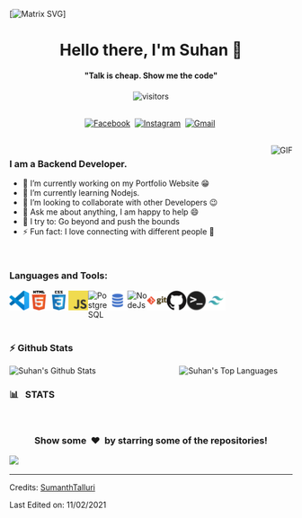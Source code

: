  [![Matrix SVG](https://raw.githubusercontent.com/rodrigograca31/rodrigograca31/master/matrix.svg)] 
<p>
  <h1 align="center"><b>Hello there, I'm Suhan 👋</b></h1>
</p>

<p>
  <h4 align="center"><b>"Talk is cheap. Show me the code"</b></h4>
</p>

<p align="center">
    <img align="center" alt="visitors" src="https://gpvc.arturio.dev/suhan58" />
</p>

<p align="center">
<br>
<a href="https://www.facebook.com/profile.php?id=100006287861249"><img src="https://img.shields.io/badge/facebook-%231877F2.svg?&style=for-the-badge&logo=facebook&logoColor=white" alt="Facebook" /></a>&nbsp;
<a href="https://www.instagram.com/suhan_rayamajhi/"><img src="https://img.shields.io/badge/instagram-%23E4405F.svg?&style=for-the-badge&logo=instagram&logoColor=white" alt="Instagram" /></a>&nbsp;
<a href="mailto:suhanrayamajhi00@gmail.com?subject=Hello From Github"><img src="https://img.shields.io/badge/gmail-%23D14836.svg?&style=for-the-badge&logo=gmail&logoColor=white" alt="Gmail"/></a>&nbsp;

</p>

<br>

<img align="right" height="270px" alt="GIF" src="https://i.pinimg.com/originals/e4/26/70/e426702edf874b181aced1e2fa5c6cde.gif" />

### I am a Backend Developer.
- 🔭 I’m currently working on my Portfolio Website :grin:
- 🌱 I’m currently learning Nodejs.
- 👯 I’m looking to collaborate with other Developers :wink:
- 💬 Ask me about anything, I am happy to help :smile:
- 🧗 I try to: Go beyond and push the bounds
- ⚡ Fun fact: I love connecting with different people :raised_hands:

<br>

### Languages and Tools: 

<img align="left" alt="Visual Studio Code" width="35px" src="https://raw.githubusercontent.com/github/explore/80688e429a7d4ef2fca1e82350fe8e3517d3494d/topics/visual-studio-code/visual-studio-code.png" />
<img align="left" alt="HTML5" width="35px" src="https://raw.githubusercontent.com/github/explore/80688e429a7d4ef2fca1e82350fe8e3517d3494d/topics/html/html.png" />
<img align="left" alt="CSS3" width="35px" src="https://raw.githubusercontent.com/github/explore/80688e429a7d4ef2fca1e82350fe8e3517d3494d/topics/css/css.png" />
<img align="left" alt="JavaScript" width="35px" src="https://raw.githubusercontent.com/github/explore/80688e429a7d4ef2fca1e82350fe8e3517d3494d/topics/javascript/javascript.png" />
<img align="left" alt="PostgreSQL" width="35px" src="https://www.postgresql.org/media/img/about/press/elephant.png" />
<img align="left" alt="SQL" width="35px" src="https://raw.githubusercontent.com/github/explore/80688e429a7d4ef2fca1e82350fe8e3517d3494d/topics/sql/sql.png" />
<img align="left" alt="NodeJs" width="35px" src="https://nodejs.org/static/images/logo.svg" />
<img align="left" alt="Git" width="35px" src="https://raw.githubusercontent.com/github/explore/80688e429a7d4ef2fca1e82350fe8e3517d3494d/topics/git/git.png" />
<img align="left" alt="GitHub" width="35px" src="https://raw.githubusercontent.com/github/explore/78df643247d429f6cc873026c0622819ad797942/topics/github/github.png" />
<img align="left" alt="HTML5" width="35px" src="https://raw.githubusercontent.com/github/explore/80688e429a7d4ef2fca1e82350fe8e3517d3494d/topics/terminal/terminal.png" />
<img align="left" alt="HTML5" width="35px" src="https://raw.githubusercontent.com/github/explore/80688e429a7d4ef2fca1e82350fe8e3517d3494d/topics/tailwind/tailwind.png" />
<br>
<br>
<br>
<br>



### :zap: Github Stats

  <img align="left" src="https://github-readme-stats.sumanth-talluri.vercel.app/api?username=suhan58&show_icons=true&title_color=fff&icon_color=79ff97&text_color=efefef&bg_color=24292e" alt="Suhan's Github Stats" width="60%">
  
<img src="https://github-readme-stats.sumanth-talluri.vercel.app/api/top-langs/?username=suhan58&show_icons=true&hide_border=true&theme=radical" width="37%" alt="Suhan's Top Languages">



<!-- stats
![GitHub stats](https://github-readme-stats.vercel.app/api?username=damodar-bhattarai&show_icons=true&hide_border=true&theme=dark)
![Damodar's github Programming stats](https://github-readme-stats.vercel.app/api/top-langs/?username=damodar-bhattarai&show_icons=true&hide_border=true")-->

<br>

### 📊 &nbsp; STATS

<!--END_SECTION_LINES_OF_CODE:readme-info-->


<br>

<div align="center">
<h3 align="center">Show some &nbsp;❤️&nbsp; by starring some of the repositories!</h3>
</div><img src="https://github.com/punitkmryh/punitkmryh/blob/master/wave.svg" />


-----
Credits: [SumanthTalluri](https://github.com/Sumanth-Talluri)

Last Edited on: 11/02/2021
